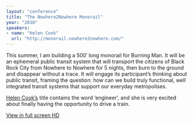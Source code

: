```yaml
---
layout: "conference"
title: "The Nowhere2Nowhere Monorail"
year: "2010"
speakers:
- name: "Helen Cook"
  url: "http://monorail.nowhere2nowhere.com/"
---
```



This summer, I am building a 500′ long monorail for Burning Man. It will be an
ephemeral public transit system that will transport the citizens of Black Rock
City from Nowhere to Nowhere for 5 nights, then burn to the ground and
disappear without a trace. It will engage its participant’s thinking about
public transit, framing the question: how can we build truly functional, well
integrated transit systems that support our everyday metropolises.

[Helen
Cook’s](https://web.archive.org/web/20210413200441/http://monorail.nowhere2nowhere.com/)
title contains the word ‘engineer’, and she is very excited about finally
having the opportunity to drive a train.


[ View in full screen HD
](https://web.archive.org/web/20210413200441/https://www.youtube.com/v/8oeqBqWnC6s?fs=1&hl=en_US&rel=0&hd=1)


[//]: # (Retrieved from https://web.archive.org/web/20210416135337/https://www.ideawave.ca/the-conference/the-nowhere2nowhere-monorail)